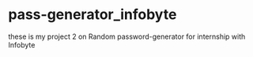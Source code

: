 # pass-generator_infobyte
these is my project 2 on  Random password-generator  for internship with Infobyte
